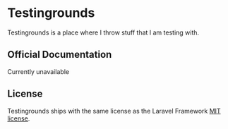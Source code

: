 # Testingrounds

Testingrounds is a place where I throw stuff that I am testing with.

## Official Documentation

Currently unavailable

## License

Testingrounds ships with the same license as the Laravel Framework [MIT license](http://opensource.org/licenses/MIT).
